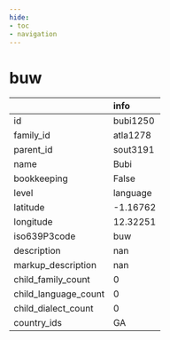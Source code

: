 ```yaml
---
hide:
- toc
- navigation
---
```

# buw
|                      | info     |
|:---------------------|:---------|
| id                   | bubi1250 |
| family_id            | atla1278 |
| parent_id            | sout3191 |
| name                 | Bubi     |
| bookkeeping          | False    |
| level                | language |
| latitude             | -1.16762 |
| longitude            | 12.32251 |
| iso639P3code         | buw      |
| description          | nan      |
| markup_description   | nan      |
| child_family_count   | 0        |
| child_language_count | 0        |
| child_dialect_count  | 0        |
| country_ids          | GA       |